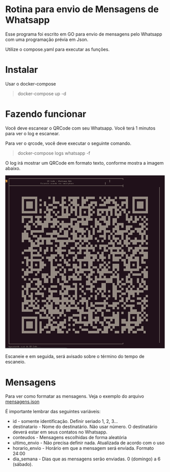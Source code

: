 # Rotina para envio de Mensagens de Whatsapp

Esse programa foi escrito em GO para envio de mensagens pelo Whatsapp com uma programação prévia em Json.

Utilize o compose.yaml para executar as funções.

# Instalar
Usar o docker-compose
> docker-compose up -d



# Fazendo funcionar
Você deve escanear o QRCode com seu Whatsapp. Você terá 1 minutos para ver o log e escanear.

Para ver o qrcode, você deve executar o seguinte comando.

> docker-compose logs whatsapp -f

O log irá mostrar um QRCode em formato texto, conforme mostra a imagem abaixo.

![Código QRCode a ser escaneado ao ver os logs](./img/qrcode.png)

Escaneie e em seguida, será avisado sobre o término do tempo de escaneio.

# Mensagens
Para ver como formatar as mensagens. Veja o exemplo do arquivo [mensagens.json](data/mensagens.json)

É importante lembrar das seguintes variáveis:
- id - somente identificação. Definir seriado 1, 2, 3...
- destinatario - Nome do destinatário. Não usar número. O destinatário deverá estar em seus contatos no Whatsapp.
- conteudos - Mensagens escolhidas de forma aleatória
- ultimo_envio - Não precisa definir nada. Atualizada de acordo com o uso
- horario_envio - Horário em que a mensagem será enviada. Formato 24:00
- dia_semana - Dias que as mensagens serão enviadas. 0 (domingo) a 6 (sábado).

